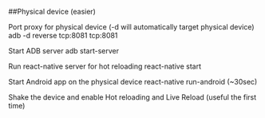 ##Physical device (easier)

Port proxy for physical device (-d will automatically target physical device)
adb -d reverse tcp:8081 tcp:8081

Start ADB server
adb start-server

Run react-native server for hot reloading
react-native start

Start Android app on the physical device
react-native run-android (~30sec)

Shake the device and enable Hot reloading and Live Reload (useful the first time)
